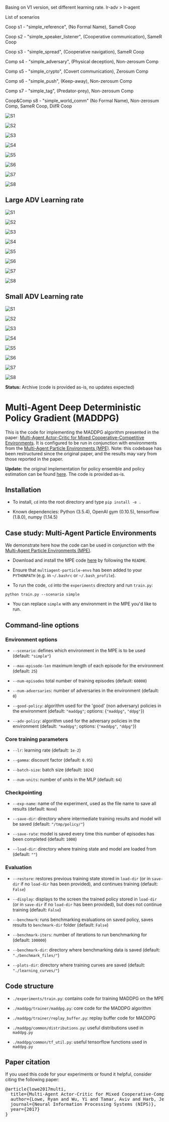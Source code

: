 Basing on V1 version, set different learning rate. lr-adv > lr-agent

List of scenarios

Coop s1 - "simple_reference", (No Formal Name), SameR Coop

Coop s2 - "simple_speaker_listener", (Cooperative communication), SameR Coop

Coop s3 - "simple_spread", (Cooperative navigation), SameR Coop

Comp s4 - "simple_adversary", (Physical deception), Non-zerosum Comp

Comp s5 - "simple_crypto", (Covert communication), Zerosum Comp

Comp s6 - "simple_push", (Keep-away), Non-zerosum Comp

Comp s7 - "simple_tag", (Predator-prey), Non-zerosum Comp

Coop&Comp s8 - "simple_world_comm" (No Formal Name), Non-zerosum Comp, SameR Coop, DiifR Coop

![S1](/v3-rmaddpg-master/experiments/plots/s1.png)

![S2](/v3-rmaddpg-master/experiments/plots/s2.png)

![S3](/v3-rmaddpg-master/experiments/plots/s3.png)

![S4](/v3-rmaddpg-master/experiments/plots/s4.png)

![S5](/v3-rmaddpg-master/experiments/plots/s5.png)

![S6](/v3-rmaddpg-master/experiments/plots/s6.png)

![S7](/v3-rmaddpg-master/experiments/plots/s7.png)

![S8](/v3-rmaddpg-master/experiments/plots/s8.png)

## Large ADV Learning rate

![S1](/v3-rmaddpg-master/experiments/plots/s1_02.png)

![S2](/v3-rmaddpg-master/experiments/plots/s2_02.png)

![S3](/v3-rmaddpg-master/experiments/plots/s3_02.png)

![S4](/v3-rmaddpg-master/experiments/plots/s4_02.png)

![S5](/v3-rmaddpg-master/experiments/plots/s5_02.png)

![S6](/v3-rmaddpg-master/experiments/plots/s6_02.png)

![S7](/v3-rmaddpg-master/experiments/plots/s7_02.png)

![S8](/v3-rmaddpg-master/experiments/plots/s8_02.png)

## Small ADV Learning rate

![S1](/v3-rmaddpg-master/experiments/plots/s1_03.png)

![S2](/v3-rmaddpg-master/experiments/plots/s2_03.png)

![S3](/v3-rmaddpg-master/experiments/plots/s3_03.png)

![S4](/v3-rmaddpg-master/experiments/plots/s4_03.png)

![S5](/v3-rmaddpg-master/experiments/plots/s5_03.png)

![S6](/v3-rmaddpg-master/experiments/plots/s6_03.png)

![S7](/v3-rmaddpg-master/experiments/plots/s7_03.png)

![S8](/v3-rmaddpg-master/experiments/plots/s8_03.png)

**Status:** Archive (code is provided as-is, no updates expected)

# Multi-Agent Deep Deterministic Policy Gradient (MADDPG)

This is the code for implementing the MADDPG algorithm presented in the paper:
[Multi-Agent Actor-Critic for Mixed Cooperative-Competitive Environments](https://arxiv.org/pdf/1706.02275.pdf).
It is configured to be run in conjunction with environments from the
[Multi-Agent Particle Environments (MPE)](https://github.com/openai/multiagent-particle-envs).
Note: this codebase has been restructured since the original paper, and the results may
vary from those reported in the paper.

**Update:** the original implementation for policy ensemble and policy estimation can be found [here](https://www.dropbox.com/s/jlc6dtxo580lpl2/maddpg_ensemble_and_approx_code.zip?dl=0). The code is provided as-is. 

## Installation

- To install, `cd` into the root directory and type `pip install -e .`

- Known dependencies: Python (3.5.4), OpenAI gym (0.10.5), tensorflow (1.8.0), numpy (1.14.5)

## Case study: Multi-Agent Particle Environments

We demonstrate here how the code can be used in conjunction with the
[Multi-Agent Particle Environments (MPE)](https://github.com/openai/multiagent-particle-envs).

- Download and install the MPE code [here](https://github.com/openai/multiagent-particle-envs)
by following the `README`.

- Ensure that `multiagent-particle-envs` has been added to your `PYTHONPATH` (e.g. in `~/.bashrc` or `~/.bash_profile`).

- To run the code, `cd` into the `experiments` directory and run `train.py`:

``python train.py --scenario simple``

- You can replace `simple` with any environment in the MPE you'd like to run.

## Command-line options

### Environment options

- `--scenario`: defines which environment in the MPE is to be used (default: `"simple"`)

- `--max-episode-len` maximum length of each episode for the environment (default: `25`)

- `--num-episodes` total number of training episodes (default: `60000`)

- `--num-adversaries`: number of adversaries in the environment (default: `0`)

- `--good-policy`: algorithm used for the 'good' (non adversary) policies in the environment
(default: `"maddpg"`; options: {`"maddpg"`, `"ddpg"`})

- `--adv-policy`: algorithm used for the adversary policies in the environment
(default: `"maddpg"`; options: {`"maddpg"`, `"ddpg"`})

### Core training parameters

- `--lr`: learning rate (default: `1e-2`)

- `--gamma`: discount factor (default: `0.95`)

- `--batch-size`: batch size (default: `1024`)

- `--num-units`: number of units in the MLP (default: `64`)

### Checkpointing

- `--exp-name`: name of the experiment, used as the file name to save all results (default: `None`)

- `--save-dir`: directory where intermediate training results and model will be saved (default: `"/tmp/policy/"`)

- `--save-rate`: model is saved every time this number of episodes has been completed (default: `1000`)

- `--load-dir`: directory where training state and model are loaded from (default: `""`)

### Evaluation

- `--restore`: restores previous training state stored in `load-dir` (or in `save-dir` if no `load-dir`
has been provided), and continues training (default: `False`)

- `--display`: displays to the screen the trained policy stored in `load-dir` (or in `save-dir` if no `load-dir`
has been provided), but does not continue training (default: `False`)

- `--benchmark`: runs benchmarking evaluations on saved policy, saves results to `benchmark-dir` folder (default: `False`)

- `--benchmark-iters`: number of iterations to run benchmarking for (default: `100000`)

- `--benchmark-dir`: directory where benchmarking data is saved (default: `"./benchmark_files/"`)

- `--plots-dir`: directory where training curves are saved (default: `"./learning_curves/"`)

## Code structure

- `./experiments/train.py`: contains code for training MADDPG on the MPE

- `./maddpg/trainer/maddpg.py`: core code for the MADDPG algorithm

- `./maddpg/trainer/replay_buffer.py`: replay buffer code for MADDPG

- `./maddpg/common/distributions.py`: useful distributions used in `maddpg.py`

- `./maddpg/common/tf_util.py`: useful tensorflow functions used in `maddpg.py`



## Paper citation

If you used this code for your experiments or found it helpful, consider citing the following paper:

<pre>
@article{lowe2017multi,
  title={Multi-Agent Actor-Critic for Mixed Cooperative-Competitive Environments},
  author={Lowe, Ryan and Wu, Yi and Tamar, Aviv and Harb, Jean and Abbeel, Pieter and Mordatch, Igor},
  journal={Neural Information Processing Systems (NIPS)},
  year={2017}
}
</pre>
